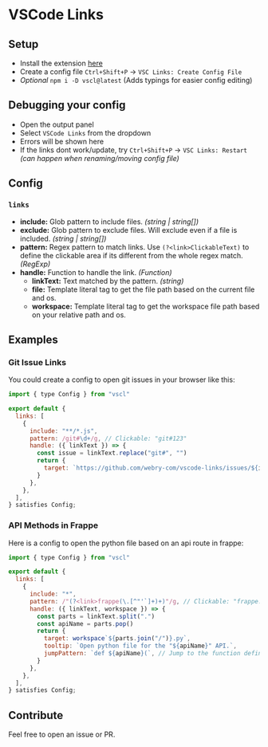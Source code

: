 # VSCode Links

## Setup

- Install the extension [here](https://marketplace.visualstudio.com/items?itemName=web-dev-sam.vscode-links)
- Create a config file `Ctrl+Shift+P` -> `VSC Links: Create Config File`
- _Optional_ `npm i -D vscl@latest` (Adds typings for easier config editing)

## Debugging your config

- Open the output panel
- Select `VSCode Links` from the dropdown
- Errors will be shown here
- If the links dont work/update, try `Ctrl+Shift+P` -> `VSC Links: Restart` _(can happen when renaming/moving config file)_

## Config

### `links`

- **include:** Glob pattern to include files. _(string | string[])_
- **exclude:** Glob pattern to exclude files. Will exclude even if a file is included. _(string | string[])_
- **pattern:** Regex pattern to match links. Use `(?<link>ClickableText)` to define the clickable area if its different from the whole regex match. _(RegExp)_
- **handle:** Function to handle the link. _(Function)_
  - **linkText:** Text matched by the pattern. _(string)_
  - **file:** Template literal tag to get the file path based on the current file and os.
  - **workspace:** Template literal tag to get the workspace file path based on your relative path and os.

## Examples

### Git Issue Links

You could create a config to open git issues in your browser like this:

```js
import { type Config } from "vscl"

export default {
  links: [
    {
      include: "**/*.js",
      pattern: /git#\d+/g, // Clickable: "git#123"
      handle: ({ linkText }) => {
        const issue = linkText.replace("git#", "")
        return {
          target: `https://github.com/webry-com/vscode-links/issues/${issue}`,
        }
      },
    },
  ],
} satisfies Config;
```

### API Methods in Frappe

Here is a config to open the python file based on an api route in frappe:

```js
import { type Config } from "vscl"

export default {
  links: [
    {
      include: "*",
      pattern: /"(?<link>frappe(\.[^"'`]+)+)"/g, // Clickable: "frappe.core.doctype.user.user.get_timezones"
      handle: ({ linkText, workspace }) => {
        const parts = linkText.split(".")
        const apiName = parts.pop()
        return {
          target: workspace`${parts.join("/")}.py`,
          tooltip: `Open python file for the "${apiName}" API.`,
          jumpPattern: `def ${apiName}(`, // Jump to the function definition
        }
      },
    },
  ],
} satisfies Config;
```

## Contribute

Feel free to open an issue or PR.
